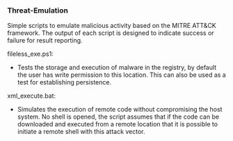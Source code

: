 ### Threat-Emulation
Simple scripts to emulate malicious activity based on the MITRE ATT&amp;CK framework. The output of each script is designed to indicate success or failure for result reporting.  

fileless_exe.ps1:

  * Tests the storage and execution of malware in the registry, by default the user has write permission to this location. This can also    	be used as a test for establishing persistence.    

xml_execute.bat:

  * Simulates the execution of remote code without compromising the host system. No shell is opened, the script assumes that if the code can   be downloaded and executed from a remote location that it is possible to initiate a remote shell with this attack vector.  
